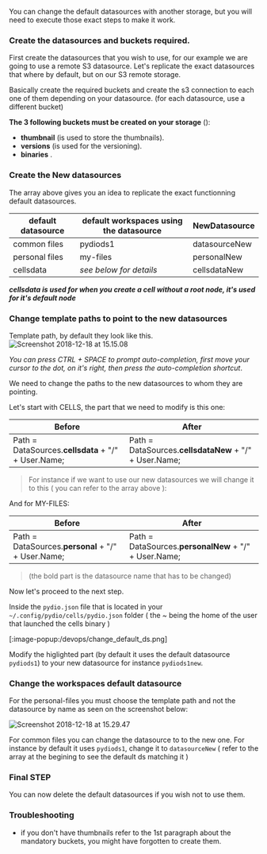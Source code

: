 You can change the default datasources with another storage, but you will need to execute those exact steps to make it work.

### Create the datasources and buckets required.

First create the datasources that you wish to use, for our example we are going to use a remote S3 datasource.
Let's replicate the exact datasources that where by default, but on our S3 remote storage.

Basically create the required buckets and create the s3 connection to each one of them depending on your datasource. (for each datasource, use a different bucket)

**The 3 following buckets must be created on your storage** ():

* **thumbnail** (is used to store the thumbnails).
* **versions** (is used for the versioning).
* **binaries** .

### Create the New datasources

The array above gives you an idea to replicate the exact functionning default datasources.

| **default datasource**  | **default workspaces using the datasource**  | **NewDatasource**  |
|---|---|---|
| common files  | pydiods1  | datasourceNew  |
|  personal files | my-files  | personalNew  |
| cellsdata | *see below for details*|cellsdataNew

**_cellsdata is used for when you create a cell without a root node, it's used for it's default node_**

### Change template paths to point to the new datasources

Template path, by default they look like this.
![Screenshot 2018-12-18 at 15.15.08](https://i.imgur.com/c56ifQB.png)

_You can press CTRL + SPACE to prompt auto-completion, first move your cursor to the dot, on it's right, then press the auto-completion shortcut_.

We need to change the paths to the new datasources to whom they are pointing.

Let's start with CELLS, the part that we need to modify is this one:

| **Before** | **After** |
| --- | --- |
| Path = DataSources.**cellsdata** + "/" + User.Name;  |  Path = DataSources.**cellsdataNew** + "/" + User.Name; |

> For instance if we want to use our new datasources we will change it to this ( you can refer to the array above ):

And for MY-FILES:

| **Before** | **After** |
| --- | --- |
| Path = DataSources.**personal** + "/" + User.Name;  |  Path = DataSources.**personalNew** + "/" + User.Name; |

> (the bold part is the datasource name that has to be changed)

Now let's proceed to the next step.

Inside the `pydio.json` file that is located in your `~/.config/pydio/cells/pydio.json` folder ( the _~_ being the home of the user that launched the cells binary )

[:image-popup:/devops/change_default_ds.png]

Modify the higlighted part (by default it uses the default datasource `pydiods1`) to your new datasource for instance `pydiods1new`.

### Change the workspaces default datasource

For the personal-files you must choose the template path and not the datasource by name as seen on the screenshot below:

![Screenshot 2018-12-18 at 15.29.47](https://i.imgur.com/AsSImrK.png)

For common files you can change the datasource to to the new one.
For instance by default it uses `pydiods1`, change it to `datasourceNew` ( refer to the array at the begining to see the default ds matching it )


### Final STEP

You can now delete the default datasources if you wish not to use them.

### Troubleshooting

* if you don't have thumbnails refer to the 1st paragraph about the mandatory buckets, you might have forgotten to create them.
